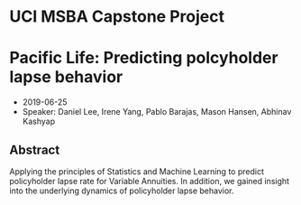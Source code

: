 # UCI MSBA Capstone Project
# Pacific Life: Predicting polcyholder lapse behavior

* 2019-06-25
* Speaker: Daniel Lee, Irene Yang, Pablo Barajas, Mason Hansen, Abhinav Kashyap  

## Abstract
Applying the principles of Statistics and Machine Learning to predict policyholder lapse rate for Variable Annuities. In addition, we gained insight into the underlying dynamics of policyholder lapse behavior.
